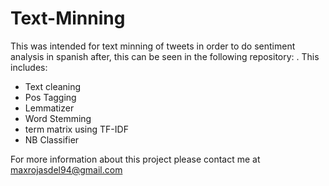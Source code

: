 # Text-Minning
This was intended for text minning of tweets in order to do sentiment analysis in spanish after, this can be seen in the following repository: .
This includes:
- Text cleaning
- Pos Tagging
- Lemmatizer
- Word Stemming
- term matrix using TF-IDF
- NB Classifier

For more information about this project please contact me at maxrojasdel94@gmail.com
